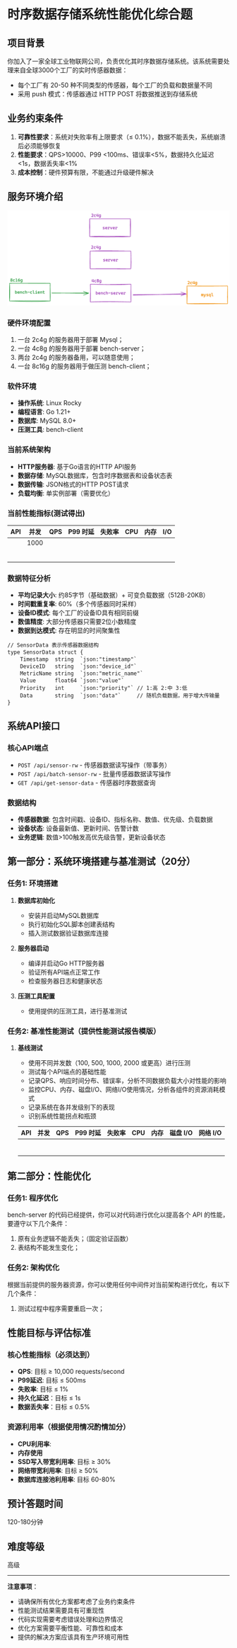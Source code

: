 # 时序数据存储系统性能优化综合题

## 项目背景

你加入了一家全球工业物联网公司，负责优化其时序数据存储系统。该系统需要处理来自全球3000个工厂的实时传感器数据：

- 每个工厂有 20-50 种不同类型的传感器，每个工厂的负载和数据量不同
- 采用 push 模式：传感器通过 HTTP POST 将数据推送到存储系统

## 业务约束条件

1. **可靠性要求**：系统对失败率有上限要求（≤ 0.1%），数据不能丢失，系统崩溃后必须能够恢复
2. **性能要求**：QPS>10000、P99 <100ms、错误率<5%，数据持久化延迟<1s，数据丢失率<1%
3. **成本控制**：硬件预算有限，不能通过升级硬件解决

## 服务环境介绍
![](./arch.png)

### 硬件环境配置
1. 一台 2c4g 的服务器用于部署 Mysql；
2. 一台 4c8g 的服务器用于部署 bench-server；
3. 两台 2c4g 的服务器备用，可以随意使用；
4. 一台 8c16g 的服务器用于做压测 bench-client；

### 软件环境
- **操作系统**: Linux Rocky
- **编程语言**: Go 1.21+
- **数据库**: MySQL 8.0+
- **压测工具**: bench-client

### 当前系统架构
- **HTTP服务器**: 基于Go语言的HTTP API服务
- **数据存储**: MySQL数据库，包含时序数据表和设备状态表
- **数据传输**: JSON格式的HTTP POST请求
- **负载均衡**: 单实例部署（需要优化）

### 当前性能指标(测试得出)
| API  | 并发 | QPS  | P99 时延 | 失败率 | CPU  | 内存 | I/O  |
| ---- | ---- | ---- | -------- | ------ | ---- | ---- | ---- |
|      | 1000 |      |          |        |      |      |      |
|      |      |      |          |        |      |      |      |
|      |      |      |          |        |      |      |      |
|      |      |      |          |        |      |      |      |
|      |      |      |          |        |      |      |      |
|      |      |      |          |        |      |      |      |
|      |      |      |          |        |      |      |      |



### 数据特征分析

- **平均记录大小**: 约85字节（基础数据）+ 可变负载数据（512B-20KB）
- **时间戳重复率**: 60%（多个传感器同时采样）
- **设备ID模式**: 每个工厂的设备ID具有相同前缀
- **数值精度**: 大部分传感器只需要2位小数精度
- **数据到达模式**: 存在明显的时间聚集性

```golang
// SensorData 表示传感器数据结构
type SensorData struct {
	Timestamp  string  `json:"timestamp"`
	DeviceID   string  `json:"device_id"`
	MetricName string  `json:"metric_name"`
	Value      float64 `json:"value"`
	Priority   int     `json:"priority"` // 1:高 2:中 3:低
	Data       string  `json:"data"`     // 随机负载数据，用于增大传输量
}
```



## 系统API接口

### 核心API端点
- `POST /api/sensor-rw` - 传感器数据读写操作（带事务）
- `POST /api/batch-sensor-rw` - 批量传感器数据读写操作
- `GET /api/get-sensor-data` - 传感器时序数据查询

### 数据结构
- **传感器数据**: 包含时间戳、设备ID、指标名称、数值、优先级、负载数据
- **设备状态**: 设备最新值、更新时间、告警计数
- **业务逻辑**: 数值>100触发高优先级告警，更新设备状态

## 第一部分：系统环境搭建与基准测试（20分）

### 任务1: 环境搭建
1. **数据库初始化**
   - 安装并启动MySQL数据库
   - 执行初始化SQL脚本创建表结构
   - 插入测试数据验证数据库连接

2. **服务器启动**
   - 编译并启动Go HTTP服务器
   - 验证所有API端点正常工作
   - 检查服务器日志和健康状态

3. **压测工具配置**
   - 使用提供的压测工具，进行基准测试

### 任务2: 基准性能测试（提供性能测试报告模版）
1. **基线测试**

   - 使用不同并发数（100, 500, 1000, 2000 或更高）进行压测
   - 测试每个API端点的基础性能
   - 记录QPS、响应时间分布、错误率，分析不同数据负载大小对性能的影响
   - 监控CPU、内存、磁盘I/O、网络I/O使用情况，分析各组件的资源消耗模式
   - 记录系统在各并发级别下的表现
   - 识别系统性能拐点和瓶颈

   | API  | 并发 | QPS  | P99 时延 | 失败率 | CPU  | 内存 | 磁盘 I/O | 网络 I/O |
   | ---- | ---- | ---- | -------- | ------ | ---- | ---- | -------- | -------- |
   |      |      |      |          |        |      |      |          |          |
   |      |      |      |          |        |      |      |          |          |
   |      |      |      |          |        |      |      |          |          |
   |      |      |      |          |        |      |      |          |          |
   |      |      |      |          |        |      |      |          |          |
   |      |      |      |          |        |      |      |          |          |
   |      |      |      |          |        |      |      |          |          |

## 第二部分：性能优化

### 任务1: 程序优化

bench-server 的代码已经提供，你可以对代码进行优化以提高各个 API 的性能，要遵守以下几个条件：

1. 原有业务逻辑不能丢失；（固定验证函数）
2. 表结构不能发生变化；

### 任务2: 架构优化

根据当前提供的服务器资源，你可以使用任何中间件对当前架构进行优化，有以下几个条件：

1. 测试过程中程序需要重启一次；



## 性能目标与评估标准

### 核心性能指标（必须达到）
- **QPS**: 目标 ≥ 10,000 requests/second
- **P99延迟**: 目标 ≤ 500ms
- **失败率**: 目标 ≤ 1%
- **持久化延迟**：目标 ≤ 1s
- **数据丢失率**：目标 ≤ 0.5%



### 资源利用率（根据使用情况酌情加分）

- **CPU利用率**:
- **内存使用**
- **SSD写入带宽利用率**: 目标 ≥ 30%
- **网络带宽利用率**: 目标 ≥ 50%
- **数据库连接池利用率**: 目标 60-80%



## 预计答题时间

120-180分钟

## 难度等级

高级

---

**注意事项**：

- 请确保所有优化方案都考虑了业务约束条件
- 性能测试结果需要具有可重现性
- 代码实现需要考虑错误处理和边界情况
- 优化方案需要平衡性能、可靠性和成本
- 提供的解决方案应该具有生产环境可用性